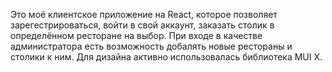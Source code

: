 Это моё клиентское приложение на React, которое позволяет зарегестрироваться, войти в свой аккаунт, заказать столик в определённом ресторане на выбор. При входе в качестве администратора есть возможность добалять новые рестораны и столики к ним.
Для дизайна активно использовалась библиотека MUI X.
 
 
